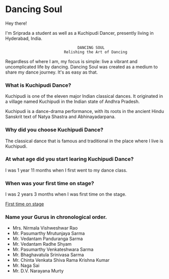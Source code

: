 # Dancing Soul

Hey there!

I'm Sriprada a student as well as a Kuchipudi Dancer, presently living in Hyderabad, India.

                                    DANCING SOUL
                              Relishing the Art of Dancing 

Regardless of where I am, my focus is simple: live a vibrant and uncomplicated life by dancing. Dancing Soul was created as a medium to share my dance journey. It's as easy as that. 

### What is Kuchipudi Dance?

Kuchipudi is one of the eleven major Indian classical dances. It originated in a village named Kuchipudi in the Indian state of Andhra Pradesh.

Kuchipudi is a dance-drama performance, with its roots in the ancient Hindu Sanskrit text of Natya Shastra and Abhinayadarpana.

### Why did you choose Kuchipudi Dance?

The classical dance that is famous and traditional in the place where I live is Kuchipudi.

### At what age did you start learing Kuchipudi Dance?

I was 1 year 11 months when I first went to my dance class. 

### When was your first time on stage?

I was 2 years 3 months when I was first time on the stage.

[First time on stage](https://www.youtube.com/watch?v=XWVDEyHFd00)

### Name your Gurus in chronological order.

- Mrs. Nirmala Vishweshwar Rao
- Mr. Pasumarthy Mrutunjaya Sarma
- Mr. Vedantam Panduranga Sarma
- Mr. Vedantam Radhe Shyam
- Mr. Pasumarthy Venkateshwara Sarma
- Mr. Bhaghavatula Srinivasa Sarma
- Mr. Chinta Venkata Shiva Rama Krishna Kumar
- Mr. Naga Sai 
- Mr. D.V. Narayana Murty 

